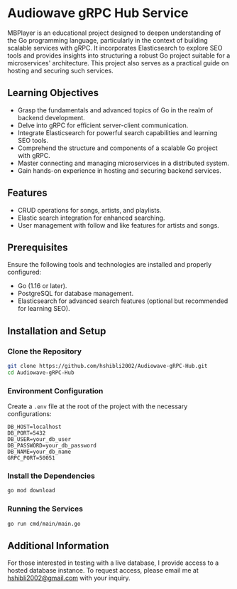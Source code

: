 # Audiowave gRPC Hub Service

MBPlayer is an educational project designed to deepen understanding of the Go programming language, particularly in the context of building scalable services with gRPC. It incorporates Elasticsearch to explore SEO tools and provides insights into structuring a robust Go project suitable for a microservices' architecture. This project also serves as a practical guide on hosting and securing such services.

## Learning Objectives

- Grasp the fundamentals and advanced topics of Go in the realm of backend development.
- Delve into gRPC for efficient server-client communication.
- Integrate Elasticsearch for powerful search capabilities and learning SEO tools.
- Comprehend the structure and components of a scalable Go project with gRPC.
- Master connecting and managing microservices in a distributed system.
- Gain hands-on experience in hosting and securing backend services.

## Features

- CRUD operations for songs, artists, and playlists.
- Elastic search integration for enhanced searching.
- User management with follow and like features for artists and songs.

## Prerequisites

Ensure the following tools and technologies are installed and properly configured:

- Go (1.16 or later).
- PostgreSQL for database management.
- Elasticsearch for advanced search features (optional but recommended for learning SEO).

## Installation and Setup

### Clone the Repository

```bash
git clone https://github.com/hshibli2002/Audiowave-gRPC-Hub.git
cd Audiowave-gRPC-Hub
```

### Environment Configuration

Create a `.env` file at the root of the project with the necessary configurations:
```
DB_HOST=localhost
DB_PORT=5432
DB_USER=your_db_user
DB_PASSWORD=your_db_password
DB_NAME=your_db_name
GRPC_PORT=50051
```

### Install the Dependencies

```bash
go mod download
```

### Running the Services

```bash
go run cmd/main/main.go
```

## Additional Information
For those interested in testing with a live database, I provide access to a hosted database instance.
To request access, please email me at [hshibli2002@gmail.com]() with your inquiry.